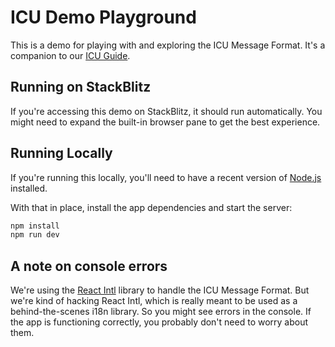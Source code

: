 # ICU Demo Playground

This is a demo for playing with and exploring the ICU Message Format.
It's a companion to our [ICU Guide](https://phrase.com/blog/posts/guide-to-the-icu-message-format/).

## Running on StackBlitz

If you're accessing this demo on StackBlitz, it should
run automatically. You might need to expand the built-in
browser pane to get the best experience.

## Running Locally

If you're running this locally, you'll need to have a
recent version of [Node.js](https://nodejs.org/en) installed.

With that in place, install the app dependencies and
start the server:

```bash
npm install
npm run dev
```

## A note on console errors

We're using the [React Intl](https://formatjs.io/docs/react-intl/) library to handle the ICU Message Format.
But we're kind of hacking React Intl, which is really meant to
be used as a behind-the-scenes i18n library. So you might see errors
in the console. If the app is functioning correctly, you probably
don't need to worry about them.
